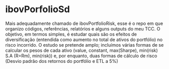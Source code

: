 # ibovPorfolioSd

Mais adequadamente chamado de ibovPortfolioRisk, esse é o repo em que organizo códigos, referências, relatórios e alguns outputs do meu TCC.
O objetivo, em termos simples, é estudar quais são os efeitos de diversificação (entendida como aumento no total de ativos do portfólio) no risco incorrido.
O estudo se pretende amplo; incluímos várias formas de se calcular os pesos de cada ativo (value, constant, max(Sharpe), min(risk) S.A (R=Rm), min(risk)) e, por enquanto, duas formas de cálculo de risco (Desvio padrão dos retornos do portfólio e ETL a 5%)
